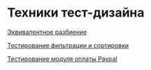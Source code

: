 # Техники тест-дизайна
[Эквивалентное разбиение](https://docs.google.com/spreadsheets/d/1_WZi26XfcVOBc4VaB-yaw-ZPX6pnDbpGfOACdS89QPg/edit?usp=sharing)

[Тестирование фильтрации и сортировки](https://docs.google.com/spreadsheets/d/1RVm6S4bpPnCeOE7cggtItm_5IFCRB3mL60xE56lbSNE/edit?usp=sharing)

[Тестирование модуля оплаты Paypal](https://docs.google.com/spreadsheets/d/12zG0TRk-9SCeZ1h0lyL78Ji0APhON9DACVAVGTR0fMg/edit?usp=sharing)
